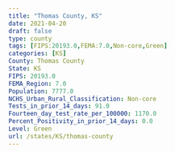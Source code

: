 ```yaml
---
title: "Thomas County, KS"
date: 2021-04-20
draft: false
type: county
tags: [FIPS:20193.0,FEMA:7.0,Non-core,Green]
categories: [KS]
County: Thomas County
State: KS
FIPS: 20193.0
FEMA_Region: 7.0
Population: 7777.0
NCHS_Urban_Rural_Classification: Non-core
Tests_in_prior_14_days: 91.0
Fourteen_day_test_rate_per_100000: 1170.0
Percent_Positivity_in_prior_14_days: 0.0
Level: Green
url: /states/KS/thomas-county
---
```



